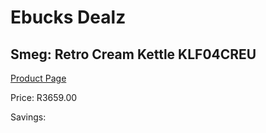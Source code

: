 
# Ebucks Dealz
## Smeg: Retro Cream Kettle KLF04CREU
[Product Page](https://www.ebucks.com/web/shop/productSelected.do?prodId=1167475078&catId=704985963)

Price: R3659.00

Savings: 


	